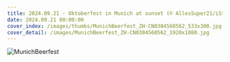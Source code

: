 ```yaml
---
title: 2024.09.21 - Oktoberfest in Munich at sunset (© AllesSuper21/iStock/Getty Images)
date: 2024.09.21 00:00:00
cover_index: /images/thumbs/MunichBeerfest_ZH-CN0304560562_533x300.jpg
cover_detail: /images/MunichBeerfest_ZH-CN0304560562_1920x1080.jpg
---
```


![MunichBeerfest](/images/MunichBeerfest_ZH-CN0304560562_1920x1080.jpg)
